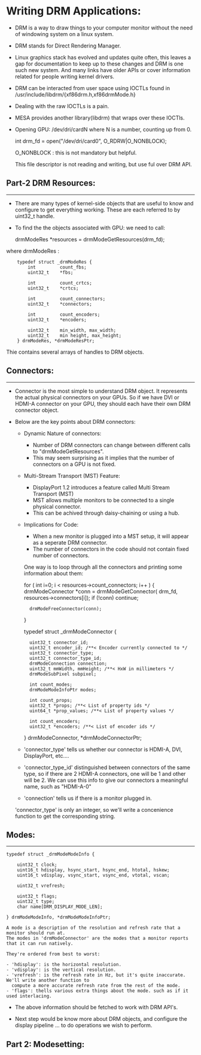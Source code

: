# Writing DRM Applications:

- DRM is a way to draw things to your computer monitor without the need of windowing system on a linux
  system.

- DRM stands for Direct Rendering Manager.

- Linux graphics stack has evolved and updates quite often, this leaves a gap for documentation to keep up
  to these changes and DRM is one such new system. And many links have older APIs or cover information
  related for people writing kernel drivers.

- DRM can be interacted from user space using IOCTLs found in /usr/include/libdrm/{xf86drm.h,xf86drmMode.h}
- Dealing with the raw IOCTLs is a pain.
- MESA provides another library(libdrm) that wraps over these IOCTls.

- Opening GPU: /dev/dri/cardN where N is a number, counting up from 0. 

    int drm_fd = open("/dev/dri/card0", O_RDRW|O_NONBLOCK);

    O_NONBLOCK : this is not mandatory but helpful.
    
    This file descriptor is not reading and writing, but use ful over DRM API.

## Part-2 DRM Resources:
-------------

- There are many types of kernel-side objects that are useful to know and configure to get everything
  working. These are each referred to by uint32_t handle.

- To find the the objects associated with GPU: we need to call:
    
    drmModeRes *resources = drmModeGetResources(drm_fd);

where drmModeRes :
    
        typedef struct _drmModeRes {
            int         count_fbs;
            uint32_t    *fbs;

            int         count_crtcs;
            uint32_t    *crtcs;

            int         count_connectors;
            uint32_t    *connectors;

            int         count_encoders;
            uint32_t    *encoders;

            uint32_t    min_width, max_width;
            uint32_t    min height, max_height;
        } drmModeRes, *drmModeResPtr;

Thie contains several arrays of handles to DRM objects.

## Connectors:
----------

- Connector is the most simple to understand DRM object. It represents the actual physical connectors on
  your GPUs. So if we have DVI or HDMI-A connector on your GPU, they should each have their own DRM
  connector object.

- Below are the key points about DRM connectors:

    - Dynamic Nature of connectors:

        - Number of DRM connectors can change between different calls to "drmModeGetResources".
        - This may seem surprising as it implies that the number of connectors on a GPU is not fixed. 

    - Multi-Stream Transport (MST) Feature:

        - DisplayPort 1.2 introduces a feature called Multi Stream Transport (MST)
        - MST allows multiple monitors to be connected to a single physical connector.
        - This can be achived through daisy-chaining or using a hub.

    - Implications for Code:

        - When a new monitor is plugged into a MST setup, it will appear as a seperate DRM connector.
        - The number of connectors in the code should not contain fixed number of connectors.

        One way is to loop through all the connectors and printing some information about them:

        for ( int i=0; i < resources->count_connectors; i++ ) {
            drmModeConnector *conn = drmModeGetConnector( drm_fd, resources->connectors[i]);
            if (!conn) 
                continue;

            drmModeFreeConnector(conn);
        }

        typedef struct _drmModeConnector {

            uint32_t connector_id;
            uint32_t encoder_id; /**< Encoder currently connected to */
            uint32_t connector_type;
            uint32_t connector_type_id;
            drmModeConnection connection;
            uint32_t mmWidth, mmHeight; /**< HxW in millimeters */
            drmModeSubPixel subpixel;

            int count_modes;
            drmModeModeInfoPtr modes;

            int count_props;
            uint32_t *props; /**< List of property ids */
            uint64_t *prop_values; /**< List of property values */

            int count_encoders;
            uint32_t *encoders; /**< List of encoder ids */

        } drmModeConnector, *drmModeConnectorPtr;

    - 'connector_type' tells us whether our connector is HDMI-A, DVI, DisplayPort, etc....
    - 'connector_type_id' distinguished between connectors of the same type, so if there are 2 HDMI-A
      connectors, one will be 1 and other will be 2. We can use this info to give our connectors a
      meaningful name, such as "HDMI-A-0"
    - 'connection' tells us if there is a monitor plugged in.

    'connector_type' is only an integer, so we'll write a concenience function to get the corresponding
    string.

## Modes:
------

    typedef struct _drmModeModeInfo {

        uint32_t clock;
        uint16_t hdisplay, hsync_start, hsync_end, htotal, hskew;
        uint16_t vdisplay, vsync_start, vsync_end, vtotal, vscan;

        uint32_t vrefresh;

        uint32_t flags;
        uint32_t type;
        char name[DRM_DISPLAY_MODE_LEN];

    } drmModeModeInfo, *drmModeModeInfoPtr;

    A mode is a description of the resolution and refresh rate that a monitor should run at.
    The modes in 'drmModeConnector' are the modes that a monitor reports that it can run natively.

    They're ordered from best to worst:

    - 'hdisplay': is the horizontal resolution.
    - 'vdisplay': is the vertical resolution.
    - 'vrefresh': is the refresh rate in Hz, but it's quite inaccurate. We'll write another function to
      compute a more accurate refresh rate from the rest of the mode.
    - 'flags': thells various extra things about the mode. such as if it used interlacing.

- The above information should be fetched to work with DRM API's.

- Next step would be know more about DRM objects, and configure the display pipeline ... to do operations we
  wish to perform.


## Part 2: Modesetting:

       
